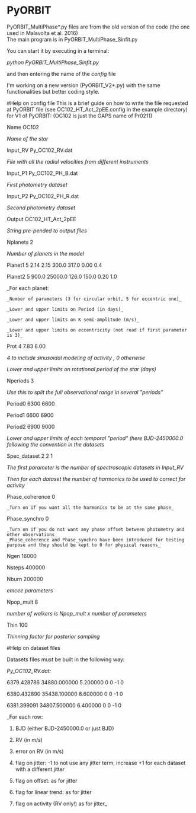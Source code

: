 # PyORBIT
PyORBIT_MultiPhase*.py files are from the old version of the code (the one used in Malavolta et al. 2016)\
The main program is in PyORBIT_MultiPhase_Sinfit.py

You can start it by executing in a terminal:

*python PyORBIT_MultiPhase_Sinfit.py*

and then entering the name of the *config* file

I'm working on a new version (PyORBIT_V2*.py) with the same functionalities but better coding style.


#Help on config file
This is a brief guide on how to write the file requested at PyORBIT  file (see OC102_HT_Act_2pEE.config in the example directory) for V1 of PyORBIT:
(OC102 is just the GAPS name of Pr0211)

Name      OC102

  _Name of the star_

Input_RV  Py_OC102_RV.dat

  _File with all the radial velocities from different instruments_

Input_P1  Py_OC102_PH_B.dat

  _First photometry dataset_

Input_P2  Py_OC102_PH_R.dat

  _Second photometry dataset_

Output    OC102_HT_Act_2pEE

  _String pre-pended to output files_

Nplanets  2

  _Number of planets in the model_

Planet1   5    2.14     2.15  300.0  317.0    0.00 0.4

Planet2   5  900.0   25000.0  126.0  150.0    0.20 1.0

  _For each planet:

    _Number of parameters (3 for circular orbit, 5 for eccentric one)_

    _Lower and upper limits on Period (in days)_

    _Lower and upper limits on K semi-amplitude (m/s)_

    _Lower and upper limits on eccentricity (not read if first parameter is 3)_

Prot      4    7.83     8.00

  _4 to include sinusoidal modeling of activity , 0 otherwise_

  _Lower and upper limits on rotational period of the star (days)_

Nperiods  3

  _Use this to split the full observational range in several "periods"_

Period0  6300 6600

Period1  6600 6900

Period2  6900 9000

  _Lower and upper limits of each temporal "period" (here BJD-2450000.0 following the convention in the datasets_

Spec_dataset 2 2 1

  _The first parameter is the number of spectroscopic datasets in Input_RV_

  _Then for each dataset the number of harmonics to be used to correct for activity_

Phase_coherence 0

    _Turn on if you want all the harmonics to be at the same phase_

Phase_synchro   0

    _Turn on if you do not want any phase offset between photometry and other observations_
    _Phase_coherence and Phase_synchro have been introduced for testing purpose and they should be kept to 0 for physical reasons_

Ngen      16000

Nsteps   400000

Nburn    200000

_emcee parameters_

Npop_mult     8

_number of walkers is Npop_mult x number of parameters_

Thin        100

_Thinning factor for posterior sampling_

#Help on dataset files

Datasets files must be built in the following way:

_Py_OC102_RV.dat:_

6379.428786     34880.000000         5.200000   0   0  -1   0

6380.432890     35438.100000         8.600000   0   0  -1   0

6381.399091     34807.500000         6.400000   0   0  -1   0

_For each row:

1. BJD (either BJD-2450000.0 or just BJD)

2. RV (in m/s)

3. error on RV (in m/s)

4. flag on jitter: -1 to not use any jitter term, increase +1 for each dataset with a different jitter

5. flag on offset: as for jitter

6. flag for linear trend: as for jitter

7. flag on activity (RV only!) as for jitter_
